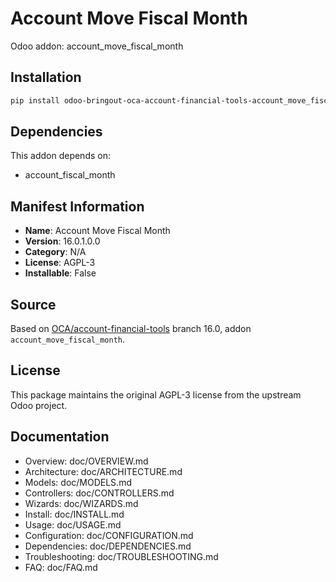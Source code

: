 # Account Move Fiscal Month

Odoo addon: account_move_fiscal_month

## Installation

```bash
pip install odoo-bringout-oca-account-financial-tools-account_move_fiscal_month
```

## Dependencies

This addon depends on:
- account_fiscal_month

## Manifest Information

- **Name**: Account Move Fiscal Month
- **Version**: 16.0.1.0.0
- **Category**: N/A
- **License**: AGPL-3
- **Installable**: False

## Source

Based on [OCA/account-financial-tools](https://github.com/OCA/account-financial-tools) branch 16.0, addon `account_move_fiscal_month`.

## License

This package maintains the original AGPL-3 license from the upstream Odoo project.

## Documentation

- Overview: doc/OVERVIEW.md
- Architecture: doc/ARCHITECTURE.md
- Models: doc/MODELS.md
- Controllers: doc/CONTROLLERS.md
- Wizards: doc/WIZARDS.md
- Install: doc/INSTALL.md
- Usage: doc/USAGE.md
- Configuration: doc/CONFIGURATION.md
- Dependencies: doc/DEPENDENCIES.md
- Troubleshooting: doc/TROUBLESHOOTING.md
- FAQ: doc/FAQ.md
